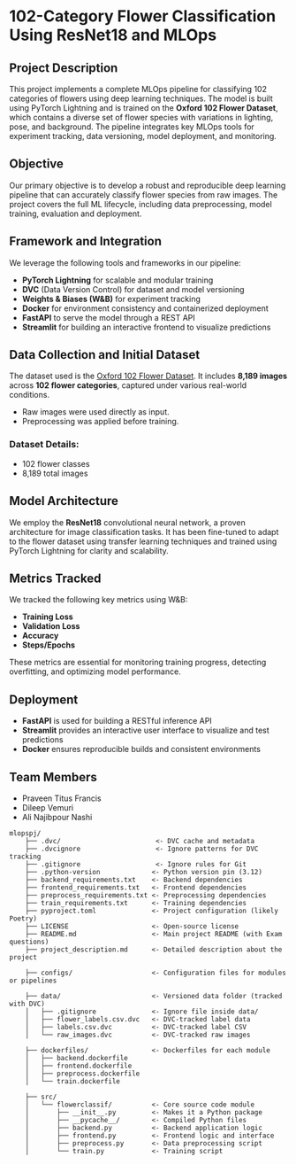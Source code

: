 # 102-Category Flower Classification Using ResNet18 and MLOps

## Project Description  
This project implements a complete MLOps pipeline for classifying 102 categories of flowers using deep learning techniques. The model is built using PyTorch Lightning and is trained on the **Oxford 102 Flower Dataset**, which contains a diverse set of flower species with variations in lighting, pose, and background. The pipeline integrates key MLOps tools for experiment tracking, data versioning, model deployment, and monitoring.

## Objective  
Our primary objective is to develop a robust and reproducible deep learning pipeline that can accurately classify flower species from raw images. The project covers the full ML lifecycle, including data preprocessing, model training, evaluation and deployment.

## Framework and Integration  
We leverage the following tools and frameworks in our pipeline:
- **PyTorch Lightning** for scalable and modular training  
- **DVC** (Data Version Control) for dataset and model versioning  
- **Weights & Biases (W&B)** for experiment tracking  
- **Docker** for environment consistency and containerized deployment  
- **FastAPI** to serve the model through a REST API  
- **Streamlit** for building an interactive frontend to visualize predictions  

## Data Collection and Initial Dataset  
The dataset used is the [Oxford 102 Flower Dataset](https://www.robots.ox.ac.uk/~vgg/data/flowers/102/). It includes **8,189 images** across **102 flower categories**, captured under various real-world conditions.

- Raw images were used directly as input.  
- Preprocessing was applied before training.

### Dataset Details:
- 102 flower classes  
- 8,189 total images  
 

## Model Architecture  
We employ the **ResNet18** convolutional neural network, a proven architecture for image classification tasks. It has been fine-tuned to adapt to the flower dataset using transfer learning techniques and trained using PyTorch Lightning for clarity and scalability.

## Metrics Tracked  
We tracked the following key metrics using W&B:
- **Training Loss**  
- **Validation Loss**  
- **Accuracy**  
- **Steps/Epochs**  

These metrics are essential for monitoring training progress, detecting overfitting, and optimizing model performance.

## Deployment 
- **FastAPI** is used for building a RESTful inference API  
- **Streamlit** provides an interactive user interface to visualize and test predictions  
- **Docker** ensures reproducible builds and consistent environments  

## Team Members  
- Praveen Titus Francis  
- Dileep Vemuri  
- Ali Najibpour Nashi

```
mlopspj/
    ├── .dvc/                        <- DVC cache and metadata
    ├── .dvcignore                   <- Ignore patterns for DVC tracking
    ├── .gitignore                   <- Ignore rules for Git
    ├── .python-version             <- Python version pin (3.12)
    ├── backend_requirements.txt    <- Backend dependencies
    ├── frontend_requirements.txt   <- Frontend dependencies
    ├── preprocess_requirements.txt <- Preprocessing dependencies
    ├── train_requirements.txt      <- Training dependencies
    ├── pyproject.toml              <- Project configuration (likely Poetry)
    ├── LICENSE                     <- Open-source license
    ├── README.md                   <- Main project README (with Exam questions)
    ├── project_description.md      <- Detailed description about the project

    ├── configs/                    <- Configuration files for modules or pipelines
    
    ├── data/                       <- Versioned data folder (tracked with DVC)
    │   ├── .gitignore              <- Ignore file inside data/
    │   ├── flower_labels.csv.dvc   <- DVC-tracked label data
    │   ├── labels.csv.dvc          <- DVC-tracked label CSV
    │   └── raw_images.dvc          <- DVC-tracked raw images
    
    ├── dockerfiles/                <- Dockerfiles for each module
    │   ├── backend.dockerfile
    │   ├── frontend.dockerfile
    │   ├── preprocess.dockerfile
    │   └── train.dockerfile
    
    ├── src/
    │   └── flowerclassif/          <- Core source code module
    │       ├── __init__.py         <- Makes it a Python package
    │       ├── __pycache__/        <- Compiled Python files
    │       ├── backend.py          <- Backend application logic
    │       ├── frontend.py         <- Frontend logic and interface
    │       ├── preprocess.py       <- Data preprocessing script
    │       └── train.py            <- Training script
```
